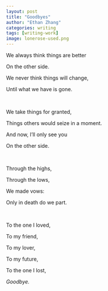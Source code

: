```yaml
---
layout: post
title: "Goodbyes"
author: "Ethan Zhang"
categories: writing
tags: [writing-work]
image: lonerose-used.png
---
```


<html>
  <head>
    <title>Goodbyes</title>
  </head>
  <body>
 <p> We always think things are better</p>
 <p>On the other side.</p>
 <p>We never think things will change,</p>
 <p>Until what we have is gone.</p>
<br>
 <p>We take things for granted,</p>
 <p>Things others would seize in a moment.</p>
 <p>And now, I’ll only see you</p>
 <p>On the other side.</p>
<br>
 <p>Through the highs,</p>
 <p>Through the lows,</p>
 <p>We made vows:</p>
 <p>Only in death do we part.</p>
<br>
 <p>To the one I loved,</p>
 <p>To my friend,</p>
 <p>To my lover,</p>
 <p>To my future,</p>
 <p>To the one I lost,</p>
 <p><i>Goodbye.</i></p>
